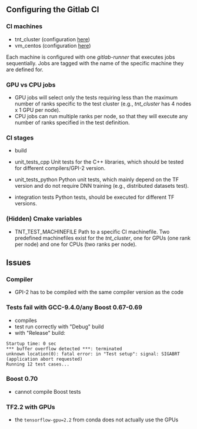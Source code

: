 ## Configuring the Gitlab CI

### CI machines
* tnt_cluster (configuration [here](https://gitlab.itwm.fraunhofer.de/carpenamarie/hpdlf/-/blob/master/meta/ci/tnt_cluster.yml))
* vm_centos (configuration [here](https://gitlab.itwm.fraunhofer.de/carpenamarie/hpdlf/-/blob/master/meta/ci/vm_centos.yml))

Each machine is configured with one *gitlab-runner* that executes jobs sequentially. Jobs are tagged with the name of the specific machine they are defined for.

### GPU vs CPU jobs
*  GPU jobs will select only the tests requiring less than the maximum number of ranks specific to the test cluster (e.g., *tnt_cluster* has 4 nodes x 1 GPU per node).
*  CPU jobs can run multiple ranks per node, so that they will execute any number of ranks specified in the test definition.

### CI stages
* build

* unit_tests_cpp
  Unit tests for the C++ libraries, which should be tested for different compilers/GPI-2 version.

* unit_tests_python
  Python unit tests, which mainly depend on the TF version and do not require DNN training (e.g., distributed datasets test).

* integration tests
  Python tests, should be executed for different TF versions. 

### (Hidden) Cmake variables

* TNT_TEST_MACHINEFILE
Path to a specific CI machinefile.
Two predefined machinefiles exist for the *tnt_cluster*, one for GPUs (one rank per node) and one for CPUs (two ranks per node).



## Issues

### Compiler
* GPI-2 has to be compiled with the same compiler version as the code

### Tests fail with GCC-9.4.0/any Boost 0.67-0.69
* compiles
* test run correctly with "Debug" build
* with "Release" build:
```
Startup time: 0 sec
*** buffer overflow detected ***: terminated
unknown location(0): fatal error: in "Test setup": signal: SIGABRT (application abort requested)
Running 12 test cases...
```

### Boost 0.70
* cannot compile Boost tests


### TF2.2 with GPUs
* the `tensorflow-gpu=2.2` from conda does not actually use the GPUs
